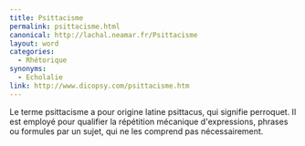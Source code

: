 ```yaml
---
title: Psittacisme
permalink: psittacisme.html
canonical: http://lachal.neamar.fr/Psittacisme
layout: word
categories:
  - Rhétorique
synonyms:
  - Echolalie
link: http://www.dicopsy.com/psittacisme.htm
---
```


Le terme psittacisme a pour origine latine psittacus, qui signifie perroquet. Il est employé pour qualifier la répétition mécanique d'expressions, phrases ou formules par un sujet, qui ne les comprend pas nécessairement.

